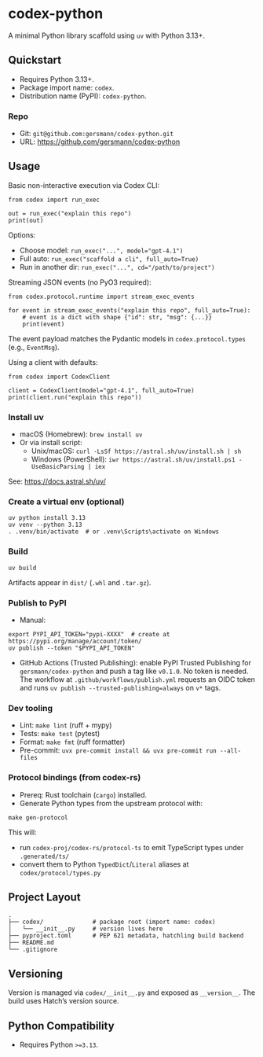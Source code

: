 # codex-python

A minimal Python library scaffold using `uv` with Python 3.13+.

## Quickstart

- Requires Python 3.13+.
- Package import name: `codex`.
- Distribution name (PyPI): `codex-python`.

### Repo

- Git: `git@github.com:gersmann/codex-python.git`
- URL: https://github.com/gersmann/codex-python

## Usage

Basic non-interactive execution via Codex CLI:

```
from codex import run_exec

out = run_exec("explain this repo")
print(out)
```

Options:

- Choose model: `run_exec("...", model="gpt-4.1")`
- Full auto: `run_exec("scaffold a cli", full_auto=True)`
- Run in another dir: `run_exec("...", cd="/path/to/project")`

Streaming JSON events (no PyO3 required):

```
from codex.protocol.runtime import stream_exec_events

for event in stream_exec_events("explain this repo", full_auto=True):
    # event is a dict with shape {"id": str, "msg": {...}}
    print(event)
```

The event payload matches the Pydantic models in `codex.protocol.types` (e.g., `EventMsg`).

Using a client with defaults:

```
from codex import CodexClient

client = CodexClient(model="gpt-4.1", full_auto=True)
print(client.run("explain this repo"))
```

### Install uv

- macOS (Homebrew): `brew install uv`
- Or via install script:
  - Unix/macOS: `curl -LsSf https://astral.sh/uv/install.sh | sh`
  - Windows (PowerShell): `iwr https://astral.sh/uv/install.ps1 -UseBasicParsing | iex`

See: https://docs.astral.sh/uv/

### Create a virtual env (optional)

```
uv python install 3.13
uv venv --python 3.13
. .venv/bin/activate  # or .venv\Scripts\activate on Windows
```

### Build

```
uv build
```

Artifacts appear in `dist/` (`.whl` and `.tar.gz`).

### Publish to PyPI

- Manual:

```
export PYPI_API_TOKEN="pypi-XXXX"  # create at https://pypi.org/manage/account/token/
uv publish --token "$PYPI_API_TOKEN"
```

- GitHub Actions (Trusted Publishing): enable PyPI Trusted Publishing for
  `gersmann/codex-python` and push a tag like `v0.1.0`. No token is needed.
  The workflow at `.github/workflows/publish.yml` requests an OIDC token and
  runs `uv publish --trusted-publishing=always` on `v*` tags.

### Dev tooling

- Lint: `make lint` (ruff + mypy)
- Tests: `make test` (pytest)
- Format: `make fmt` (ruff formatter)
 - Pre-commit: `uvx pre-commit install && uvx pre-commit run --all-files`

### Protocol bindings (from codex-rs)

- Prereq: Rust toolchain (`cargo`) installed.
- Generate Python types from the upstream protocol with:

```
make gen-protocol
```

This will:
- run `codex-proj/codex-rs/protocol-ts` to emit TypeScript types under `.generated/ts/`
- convert them to Python `TypedDict`/`Literal` aliases at `codex/protocol/types.py`

## Project Layout

```
.
├── codex/              # package root (import name: codex)
│   └── __init__.py     # version lives here
├── pyproject.toml      # PEP 621 metadata, hatchling build backend
├── README.md
└── .gitignore
```

## Versioning

Version is managed via `codex/__init__.py` and exposed as `__version__`. The build uses Hatch’s version source.

## Python Compatibility

- Requires Python `>=3.13`.
